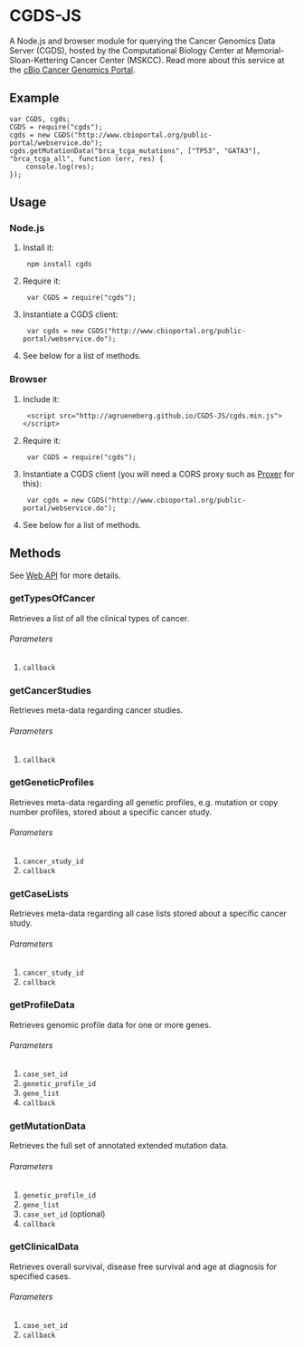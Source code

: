 CGDS-JS
=======

A Node.js and browser module for querying the Cancer Genomics Data Server (CGDS), hosted by the Computational Biology Center at Memorial-Sloan-Kettering Cancer Center (MSKCC). Read more about this service at the [cBio Cancer Genomics Portal](http://www.cbioportal.org/public-portal/).

Example
-------

    var CGDS, cgds;
    CGDS = require("cgds");
    cgds = new CGDS("http://www.cbioportal.org/public-portal/webservice.do");
    cgds.getMutationData("brca_tcga_mutations", ["TP53", "GATA3"], "brca_tcga_all", function (err, res) {
        console.log(res);
    });

Usage
-----

### Node.js

1. Install it:

        npm install cgds

2. Require it:

        var CGDS = require("cgds");

3. Instantiate a CGDS client:

        var cgds = new CGDS("http://www.cbioportal.org/public-portal/webservice.do");

4. See below for a list of methods.

### Browser

1. Include it:

        <script src="http://agrueneberg.github.io/CGDS-JS/cgds.min.js"></script>

2. Require it:

        var CGDS = require("cgds");

3. Instantiate a CGDS client (you will need a CORS proxy such as [Proxer](https://github.com/agrueneberg/Proxer) for this):

        var cgds = new CGDS("http://www.cbioportal.org/public-portal/webservice.do");

4. See below for a list of methods.

Methods
-------

See [Web API](http://www.cbioportal.org/public-portal/web_api.jsp) for more details.

### getTypesOfCancer
Retrieves a list of all the clinical types of cancer.

###### Parameters
1. `callback`

### getCancerStudies
Retrieves meta-data regarding cancer studies.

###### Parameters
1. `callback`

### getGeneticProfiles
Retrieves meta-data regarding all genetic profiles, e.g. mutation or copy number profiles, stored about a specific cancer study.

###### Parameters
1. `cancer_study_id`
2. `callback`

### getCaseLists
Retrieves meta-data regarding all case lists stored about a specific cancer study.

###### Parameters
1. `cancer_study_id`
2. `callback`

### getProfileData
Retrieves genomic profile data for one or more genes.

###### Parameters
1. `case_set_id`
2. `genetic_profile_id`
3. `gene_list`
4. `callback`

### getMutationData
Retrieves the full set of annotated extended mutation data.

###### Parameters
1. `genetic_profile_id`
2. `gene_list`
3. `case_set_id` (optional)
4. `callback`

### getClinicalData
Retrieves overall survival, disease free survival and age at diagnosis for specified cases.

###### Parameters
1. `case_set_id`
2. `callback`
